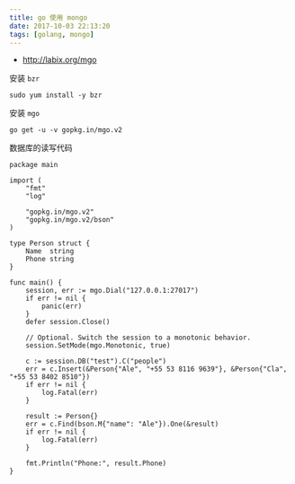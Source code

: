 ```yaml
---
title: go 使用 mongo
date: 2017-10-03 22:13:20
tags: [golang, mongo]
---
```


* <http://labix.org/mgo>


安装 `bzr`

`sudo yum install -y bzr`

安装 `mgo`

`go get -u -v gopkg.in/mgo.v2`

<!--more-->

数据库的读写代码

```
package main

import (
    "fmt"
    "log"

    "gopkg.in/mgo.v2"
    "gopkg.in/mgo.v2/bson"
)

type Person struct {
    Name  string
    Phone string
}

func main() {
    session, err := mgo.Dial("127.0.0.1:27017")
    if err != nil {
        panic(err)
    }
    defer session.Close()

    // Optional. Switch the session to a monotonic behavior.
    session.SetMode(mgo.Monotonic, true)

    c := session.DB("test").C("people")
    err = c.Insert(&Person{"Ale", "+55 53 8116 9639"}, &Person{"Cla", "+55 53 8402 8510"})
    if err != nil {
        log.Fatal(err)
    }

    result := Person{}
    err = c.Find(bson.M{"name": "Ale"}).One(&result)
    if err != nil {
        log.Fatal(err)
    }

    fmt.Println("Phone:", result.Phone)
}
```
